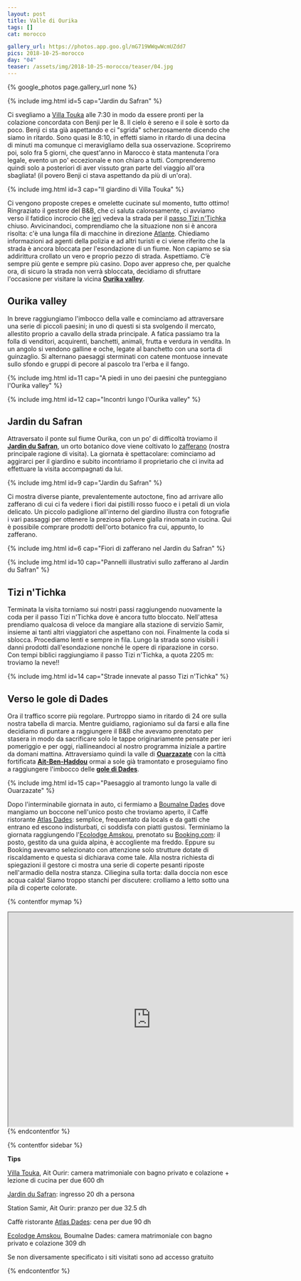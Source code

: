 ```yaml
---
layout: post
title: Valle di Ourika
tags: []
cat: morocco

gallery_url: https://photos.app.goo.gl/mG719WWqwWcmUZdd7
pics: 2018-10-25-morocco
day: "04"
teaser: /assets/img/2018-10-25-morocco/teaser/04.jpg
---
```


{% google_photos page.gallery_url none %}

{% include img.html id=5 cap="Jardin du Safran" %}

Ci svegliamo a [Villa Touka](https://villatouka.allhotelsmorocco.com/en/) alle 7:30 in modo da essere pronti per la colazione concordata con Benji per le 8. Il cielo è sereno e il sole è sorto da poco. Benji ci sta già aspettando e ci "sgrida" scherzosamente dicendo che siamo in ritardo. Sono quasi le 8:10, in effetti siamo in ritardo di una decina di minuti ma comunque ci meravigliamo della sua osservazione. Scopriremo poi, solo fra 5 giorni, che quest'anno in Marocco è stata mantenuta l'ora legale, evento un po' eccezionale e non chiaro a tutti. Comprenderemo quindi solo a posteriori di aver vissuto gran parte del viaggio all'ora sbagliata! (il povero Benji ci stava aspettando da più di un'ora).

{% include img.html id=3 cap="Il giardino di Villa Touka" %}

Ci vengono proposte crepes e omelette cucinate sul momento, tutto ottimo! Ringraziato il gestore del B&B, che ci saluta calorosamente, ci avviamo verso il fatidico incrocio che [ieri](https://www.van42.com/2018/10/28/morocco_03-marrakech.html) vedeva la strada per il [passo Tizi n'Tichka](https://it.wikipedia.org/wiki/Tizi_n%27Tichka) chiuso. Avvicinandoci, comprendiamo che la situazione non si è ancora risolta: c'è una lunga fila di macchine in direzione [Atlante](https://it.wikipedia.org/wiki/Atlante_(catena_montuosa)). Chiediamo informazioni ad agenti della polizia e ad altri turisti e ci viene riferito che la strada è ancora bloccata per l'esondazione di un fiume. Non capiamo se sia addirittura crollato un vero e proprio pezzo di strada. Aspettiamo. C’è sempre più gente e sempre più casino. Dopo aver appreso che, per qualche ora, di sicuro la strada non verrà sbloccata, decidiamo di sfruttare l'occasione per visitare la vicina [**Ourika valley**](https://www.introducingmarrakech.com/ourika-valley).

## Ourika valley

In breve raggiungiamo l'imbocco della valle e cominciamo ad attraversare una serie di piccoli paesini; in uno di questi si sta svolgendo il mercato, allestito proprio a cavallo della strada principale. A fatica passiamo tra la folla di venditori, acquirenti, banchetti, animali, frutta e verdura in vendita. In un angolo si vendono galline e oche, legate al banchetto con una sorta di guinzaglio. Si alternano paesaggi sterminati con catene montuose innevate sullo sfondo e gruppi di pecore al pascolo tra l'erba e il fango.

{% include img.html id=11 cap="A piedi in uno dei paesini che punteggiano l'Ourika valley" %}

{% include img.html id=12 cap="Incontri lungo l'Ourika valley" %}

## Jardin du Safran

Attraversato il ponte sul fiume Ourika, con un po’ di difficoltà troviamo il [**Jardin du Safran**](http://www.safran-ourika.com/), un orto botanico dove viene coltivato lo [zafferano](https://it.wikipedia.org/wiki/Zafferano_(spezia)) (nostra principale ragione di visita). La giornata è spettacolare: cominciamo ad aggirarci per il giardino e subito incontriamo il proprietario che ci invita ad effettuare la visita accompagnati da lui.

{% include img.html id=9 cap="Jardin du Safran" %}

Ci mostra diverse piante, prevalentemente autoctone, fino ad arrivare allo zafferano di cui ci fa vedere i fiori dai pistilli rosso fuoco e i petali di un viola delicato. Un piccolo padiglione all'interno del giardino illustra con fotografie i vari passaggi per ottenere la preziosa polvere gialla rinomata in cucina. Qui è possibile comprare prodotti dell'orto botanico fra cui, appunto, lo zafferano.

{% include img.html id=6 cap="Fiori di zafferano nel Jardin du Safran" %}

{% include img.html id=10 cap="Pannelli illustrativi sullo zafferano al Jardin du Safran" %}

## Tizi n'Tichka

Terminata la visita torniamo sui nostri passi raggiungendo nuovamente la coda per il passo Tizi n'Tichka dove è ancora tutto bloccato. Nell'attesa prendiamo qualcosa di veloce da mangiare alla stazione di servizio Samir, insieme ai tanti altri viaggiatori che aspettano con noi. Finalmente la coda si sblocca. Procediamo lenti e sempre in fila. Lungo la strada sono visibili i danni prodotti dall'esondazione nonché le opere di riparazione in corso. Con tempi biblici raggiungiamo il passo Tizi n'Tichka, a quota 2205 m: troviamo la neve!!

{% include img.html id=14 cap="Strade innevate al passo Tizi n'Tichka" %}

## Verso le gole di Dades

Ora il traffico scorre più regolare. Purtroppo siamo in ritardo di 24 ore sulla nostra tabella di marcia. Mentre guidiamo, ragioniamo sul da farsi e alla fine decidiamo di puntare a raggiungere il B&B che avevamo prenotato per stasera in modo da sacrificare solo le tappe originariamente pensate per ieri pomeriggio e per oggi, riallineandoci al nostro programma iniziale a partire da domani mattina.
Attraversiamo quindi la valle di [**Ouarzazate**](https://it.wikipedia.org/wiki/Ouarzazate) con la città fortificata [**Ait-Ben-Haddou**](https://whc.unesco.org/en/list/444/) ormai a sole già tramontato e proseguiamo fino a raggiungere l'imbocco delle [**gole di Dades**](https://it.wikipedia.org/wiki/Gole_di_Dades).

{% include img.html id=15 cap="Paesaggio al tramonto lungo la valle di Ouarzazate" %}

Dopo l'interminabile giornata in auto, ci fermiamo a [Boumalne Dades](https://it.wikipedia.org/wiki/Boumalne_Dades) dove mangiamo un boccone nell'unico posto che troviamo aperto, il Caffè ristorante [Atlas Dades](https://cafe-restaurant-atlas-dades.business.site/): semplice, frequentato da locals e da gatti che entrano ed escono indisturbati, ci soddisfa con piatti gustosi. Terminiamo la giornata raggiungendo l'[Ecolodge Amskou](https://amskou-hotel-boumalne-dades-maroc.business.site/), prenotato su [Booking.com](https://www.booking.com/): il posto, gestito da una guida alpina, è accogliente ma freddo. Eppure su Booking avevamo selezionato con attenzione solo strutture dotate di riscaldamento e questa si dichiarava come tale. Alla nostra richiesta di spiegazioni il gestore ci mostra una serie di coperte pesanti riposte nell'armadio della nostra stanza. Ciliegina sulla torta: dalla doccia non esce acqua calda! Siamo troppo stanchi per discutere: crolliamo a letto sotto una pila di coperte colorate.

{% contentfor mymap %}
<iframe src="https://www.google.com/maps/d/embed?mid=1bJDPbahoV2JMNsFjwbxT874hTa6phoJ2&ehbc=2E312F" width="640" height="480"></iframe>
{% endcontentfor %}

{% contentfor sidebar %}

**Tips**

[Villa Touka](https://villatouka.allhotelsmorocco.com/en/), Ait Ourir: camera matrimoniale con bagno privato e colazione + lezione di cucina per due 600 dh

[Jardin du Safran](http://www.safran-ourika.com/): ingresso 20 dh a persona

Station Samir, Ait Ourir: pranzo per due 32.5 dh

Caffè ristorante [Atlas Dades](https://cafe-restaurant-atlas-dades.business.site/): cena per due 90 dh

[Ecolodge Amskou](https://amskou-hotel-boumalne-dades-maroc.business.site/), Boumalne Dades: camera matrimoniale con bagno privato e colazione 309 dh

Se non diversamente specificato i siti visitati sono ad accesso gratuito

{% endcontentfor %}